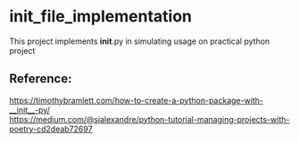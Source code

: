 # init_file_implementation <br >
This project implements __init__.py in simulating usage on practical python project <br >
## Reference:
https://timothybramlett.com/how-to-create-a-python-package-with-__init__-py/ <br >
https://medium.com/@sjalexandre/python-tutorial-managing-projects-with-poetry-cd2deab72697 <br >
